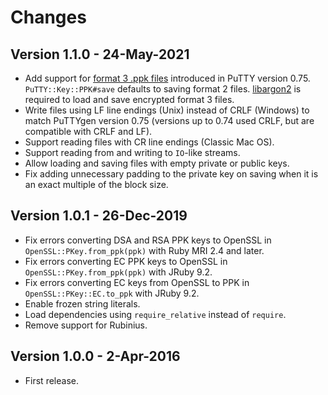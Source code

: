 # Changes #

## Version 1.1.0 - 24-May-2021 ##

* Add support for [format 3 .ppk files](https://www.chiark.greenend.org.uk/~sgtatham/putty/wishlist/ppk3.html)
  introduced in PuTTY version 0.75. `PuTTY::Key::PPK#save` defaults to saving
  format 2 files. [libargon2](https://github.com/P-H-C/phc-winner-argon2) is
  required to load and save encrypted format 3 files.
* Write files using LF line endings (Unix) instead of CRLF (Windows) to match
  PuTTYgen version 0.75 (versions up to 0.74 used CRLF, but are compatible with
  CRLF and LF).
* Support reading files with CR line endings (Classic Mac OS).
* Support reading from and writing to `IO`-like streams.
* Allow loading and saving files with empty private or public keys.
* Fix adding unnecessary padding to the private key on saving when it is an
  exact multiple of the block size.


## Version 1.0.1 - 26-Dec-2019 ##

* Fix errors converting DSA and RSA PPK keys to OpenSSL in
  `OpenSSL::PKey.from_ppk(ppk)` with Ruby MRI 2.4 and later.
* Fix errors converting EC PPK keys to OpenSSL in
  `OpenSSL::PKey.from_ppk(ppk)` with JRuby 9.2.
* Fix errors converting EC keys from OpenSSL to PPK in
  `OpenSSL::PKey::EC.to_ppk` with JRuby 9.2.
* Enable frozen string literals.
* Load dependencies using `require_relative` instead of `require`.
* Remove support for Rubinius.


## Version 1.0.0 - 2-Apr-2016 ##

* First release.
